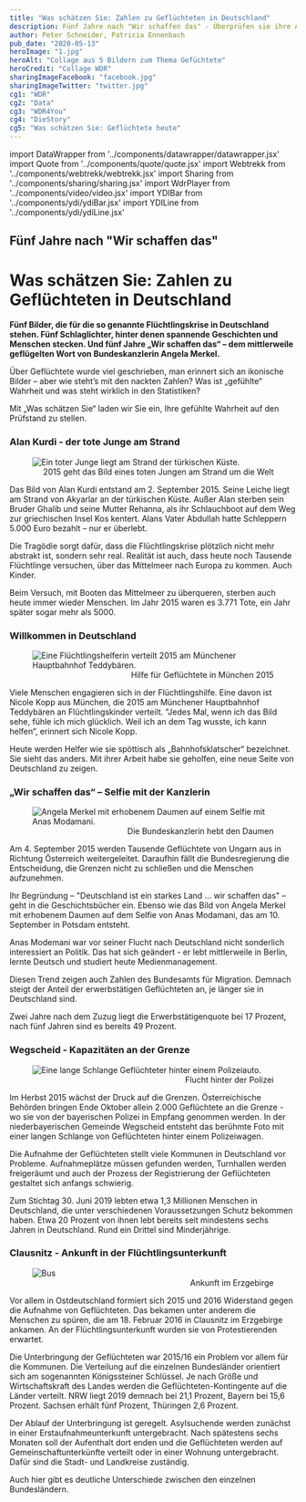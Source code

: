 ```yaml
---
title: "Was schätzen Sie: Zahlen zu Geflüchteten in Deutschland"
description: Fünf Jahre nach "Wir schaffen das" - Überprüfen sie ihre Annahmen über Geflüchtete in Deutschland
author: Peter Schneider, Patricia Ennenbach
pub_date: "2020-05-13"
heroImage: "1.jpg"
heroAlt: "Collage aus 5 Bildern zum Thema Gefüchtete"
heroCredit: "Collage WDR"
sharingImageFacebook: "facebook.jpg"
sharingImageTwitter: "twitter.jpg"
cg1: "WDR"
cg2: "Data"
cg3: "WDR4You"
cg4: "DieStory"
cg5: "Was schätzen Sie: Geflüchtete heute"
---
```


import DataWrapper from '../components/datawrapper/datawrapper.jsx'
import Quote from '../components/quote/quote.jsx'
import Webtrekk from '../components/webtrekk/webtrekk.jsx'
import Sharing from '../components/sharing/sharing.jsx'
import WdrPlayer from '../components/video/video.jsx'
import YDIBar from '../components/ydi/ydiBar.jsx'
import YDILine from '../components/ydi/ydiLine.jsx'

## Fünf Jahre nach "Wir schaffen das"

# Was schätzen Sie: Zahlen zu Geflüchteten in Deutschland

**Fünf Bilder, die für die so genannte Flüchtlingskrise in Deutschland stehen. Fünf Schlaglichter, hinter denen spannende Geschichten und Menschen stecken. Und fünf Jahre „Wir schaffen das“ – dem mittlerweile geflügelten Wort von Bundeskanzlerin Angela Merkel.**

Über Geflüchtete wurde viel geschrieben, man erinnert sich an ikonische Bilder – aber wie steht’s mit den nackten Zahlen? Was ist „gefühlte“ Wahrheit und was steht wirklich in den Statistiken?

Mit „Was schätzen Sie“ laden wir Sie ein, Ihre gefühlte Wahrheit auf den Prüfstand zu stellen.

### Alan Kurdi - der tote Junge am Strand

<figure role="group">
<img src="2.jpg" alt="Ein toter Junge liegt am Strand der türkischen Küste." />
<figcaption style="text-align: end;">2015 geht das Bild eines toten Jungen am Strand um die Welt</figcaption>
</figure>

Das Bild von Alan Kurdi entstand am 2. September 2015. Seine Leiche liegt am Strand von Akyarlar an der türkischen Küste. Außer Alan sterben sein Bruder Ghalib und seine Mutter Rehanna, als ihr Schlauchboot auf dem Weg zur griechischen Insel Kos kentert. Alans Vater Abdullah hatte Schleppern 5.000 Euro bezahlt – nur er überlebt.

<WdrPlayer videoSrc="https://media.w3.org/2010/05/sintel/trailer_hd.mp4" videoPoster="https://www1.wdr.de/fernsehen/abenteuer-erde/kuestenotter-100~_v-gseapremiumxl.jpg" />

Die Tragödie sorgt dafür, dass die Flüchtlingskrise plötzlich nicht mehr abstrakt ist, sondern sehr real. Realität ist auch, dass heute noch Tausende Flüchtlinge versuchen, über das Mittelmeer nach Europa zu kommen. Auch Kinder.

<YDIBar name="kinder"/>

Beim Versuch, mit Booten das Mittelmeer zu überqueren, sterben auch heute immer wieder Menschen. Im Jahr 2015 waren es 3.771 Tote, ein Jahr später sogar mehr als 5000.

<figure role="group">
    <DataWrapper
        alt="Während 2015 mit knapp über 1 Million Geflüchteten und über 3.700 Toten die meisten Flüchtenden über das Mittelmeer kamen, starben 2016 mehr Menschen bei der Flucht: Über 5.000 Tote bei rund 370.000 Geflüchteten. Seitdem geht die Zahl der Geflüchteten und der Toten Jahr für Jahr zurück. 2019 gab es bei rund 120.000 Flüchtenden rund 1.300 Tote im Mittelmeer."
        title="Fluchtroute Mittelmeer: Ankünfte und Tote"
        src="//datawrapper.dwcdn.net/25FkR/1/"
    />
</figure>

### Willkommen in Deutschland

<figure role="group">
<img src="3.jpg" alt="Eine Flüchtlingshelferin verteilt 2015 am Münchener Hauptbahnhof Teddybären." />
<figcaption style="text-align: end;">Hilfe für Geflüchtete in München 2015</figcaption>
</figure>

Viele Menschen engagieren sich in der Flüchtlingshilfe. Eine davon ist Nicole Kopp aus München, die 2015 am Münchener Hauptbahnhof Teddybären an Flüchtlingskinder verteilt. "Jedes Mal, wenn ich das Bild sehe, fühle ich mich glücklich. Weil ich an dem Tag wusste, ich kann helfen“, erinnert sich Nicole Kopp.

<WdrPlayer videoSrc="https://media.w3.org/2010/05/sintel/trailer_hd.mp4" videoPoster="https://www1.wdr.de/fernsehen/abenteuer-erde/kuestenotter-100~_v-gseapremiumxl.jpg" />

Heute werden Helfer wie sie spöttisch als „Bahnhofsklatscher“ bezeichnet. Sie sieht das anders. Mit ihrer Arbeit habe sie geholfen, eine neue Seite von Deutschland zu zeigen.

<YDIBar name="hilfe"/>

### „Wir schaffen das“ – Selfie mit der Kanzlerin

<figure role="group">
<img src="4.jpg" alt="Angela Merkel mit erhobenem Daumen auf einem Selfie mit Anas Modamani." />
<figcaption style="text-align: end;">Die Bundeskanzlerin hebt den Daumen</figcaption>
</figure>

Am 4. September 2015 werden Tausende Geflüchtete von Ungarn aus in Richtung Österreich weitergeleitet. Daraufhin fällt die Bundesregierung die Entscheidung, die Grenzen nicht zu schließen und die Menschen aufzunehmen.

Ihr Begründung – "Deutschland ist ein starkes Land … wir schaffen das" – geht in die Geschichtsbücher ein. Ebenso wie das Bild von Angela Merkel mit erhobenem Daumen auf dem Selfie von Anas Modamani, das am 10. September in Potsdam entsteht.

<WdrPlayer videoSrc="https://media.w3.org/2010/05/sintel/trailer_hd.mp4" videoPoster="https://www1.wdr.de/fernsehen/abenteuer-erde/kuestenotter-100~_v-gseapremiumxl.jpg" />

Anas Modemani war vor seiner Flucht nach Deutschland nicht sonderlich interessiert an Politik. Das hat sich geändert - er lebt mittlerweile in Berlin, lernte Deutsch und studiert heute Medienmanagement.

<YDIBar name="arbeit"/>

Diesen Trend zeigen auch Zahlen des Bundesamts für Migration. Demnach steigt der Anteil der erwerbstätigen Geflüchteten an, je länger sie in Deutschland sind.

<figure role="group">
    <DataWrapper
        alt="Je länger Geflüchtete in Deutschland sind, desto wahrscheinlicher ist es, dass sie Arbeit haben. Nach zwei Jahren arbeiten 17 Prozent, nach fünf Jahren 49 Prozent. Die Grafik zeigt auch, dass es Unterschiede zwischen Männern und Frauen gibt. Nach fünf Jahren liegt die Erwerbstätigenquote bei Männern bei 57 Prozent, bei Frauen bei 29 Prozent."
        title="Fluchtroute Mittelmeer: Ankünfte und Tote"
        src="//datawrapper.dwcdn.net/ERIod/1/"
    />

</figure>

Zwei Jahre nach dem Zuzug liegt die Erwerbstätigenquote bei 17 Prozent, nach fünf Jahren sind es bereits 49 Prozent.

### Wegscheid - Kapazitäten an der Grenze

<figure role="group">
<img src="5.jpg" alt="Eine lange Schlange Geflüchteter hinter einem Polizeiauto." />
<figcaption style="text-align: end;">Flucht hinter der Polizei</figcaption>
</figure>

Im Herbst 2015 wächst der Druck auf die Grenzen. Österreichische Behörden bringen Ende Oktober allein 2.000 Geflüchtete an die Grenze - wo sie von der bayerischen Polizei in Empfang genommen werden. In der niederbayerischen Gemeinde Wegscheid entsteht das berühmte Foto mit einer langen Schlange von Geflüchteten hinter einem Polizeiwagen.

<WdrPlayer videoSrc="https://media.w3.org/2010/05/sintel/trailer_hd.mp4" videoPoster="https://www1.wdr.de/fernsehen/abenteuer-erde/kuestenotter-100~_v-gseapremiumxl.jpg" />

Die Aufnahme der Geflüchteten stellt viele Kommunen in Deutschland vor Probleme. Aufnahmeplätze müssen gefunden werden, Turnhallen werden freigeräumt und auch der Prozess der Registrierung der Geflüchteten gestaltet sich anfangs schwierig.

<YDILine name="antraege" />

Zum Stichtag 30. Juni 2019 lebten etwa 1,3 Millionen Menschen in Deutschland, die unter verschiedenen Voraussetzungen Schutz bekommen haben. Etwa 20 Prozent von ihnen lebt bereits seit mindestens sechs Jahren in Deutschland. Rund ein Drittel sind Minderjährige.

<YDILine name="schutzbeduerfnis" />

### Clausnitz - Ankunft in der Flüchtlingsunterkunft

<figure role="group">
<img src="6.jpg" alt="Bus" />
<figcaption style="text-align: end;">Ankunft im Erzgebirge</figcaption>
</figure>

Vor allem in Ostdeutschland formiert sich 2015 und 2016 Widerstand gegen die Aufnahme von Geflüchteten. Das bekamen unter anderem die Menschen zu spüren, die am 18. Februar 2016 in Clausnitz im Erzgebirge ankamen. An der Flüchtlingsunterkunft wurden sie von Protestierenden erwartet.

Die Unterbringung der Geflüchteten war 2015/16 ein Problem vor allem für die Kommunen. Die Verteilung auf die einzelnen Bundesländer orientiert sich am sogenannten Königssteiner Schlüssel. Je nach Größe und Wirtschaftskraft des Landes werden die Geflüchteten-Kontingente auf die Länder verteilt. NRW liegt 2019 demnach bei 21,1 Prozent, Bayern bei 15,6 Prozent. Sachsen erhält fünf Prozent, Thüringen 2,6 Prozent.

Der Ablauf der Unterbringung ist geregelt. Asylsuchende werden zunächst in einer Erstaufnahmeunterkunft untergebracht. Nach spätestens sechs Monaten soll der Aufenthalt dort enden und die Geflüchteten werden auf Gemeinschaftunterkünfte verteilt oder in einer Wohnung untergebracht. Dafür sind die Stadt- und Landkreise zuständig.

<YDIBar name="unterkuenfte" />

Auch hier gibt es deutliche Unterschiede zwischen den einzelnen Bundesländern.

<figure role="group">
    <DataWrapper
        alt="Kommt noch"
        title="Unterbringung von Geflüchteten"
        src="//datawrapper.dwcdn.net/uMQnY/1/"
    />

</figure>

<Sharing twitter facebook mail telegram/>

